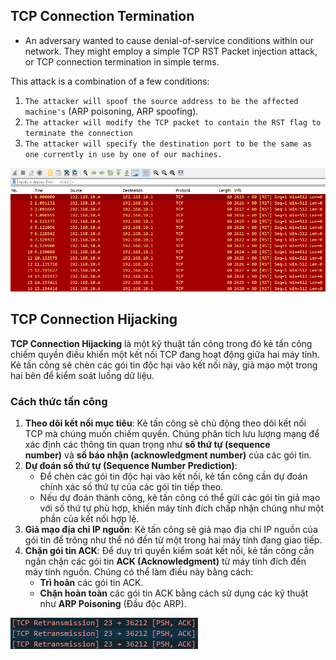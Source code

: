 ## **TCP Connection Termination**

- An adversary wanted to cause denial-of-service conditions within our network. They might employ a simple TCP RST Packet injection attack, or TCP connection termination in simple terms.

This attack is a combination of a few conditions:
1. `The attacker will spoof the source address to be the affected machine's` (ARP poisoning, ARP spoofing).
2. `The attacker will modify the TCP packet to contain the RST flag to terminate the connection`
3. `The attacker will specify the destination port to be the same as one currently in use by one of our machines.`

![](../../Image/image%2014.png)

## **TCP Connection Hijacking**

**TCP Connection Hijacking** là một kỹ thuật tấn công trong đó kẻ tấn công chiếm quyền điều khiển một kết nối TCP đang hoạt động giữa hai máy tính. Kẻ tấn công sẽ chèn các gói tin độc hại vào kết nối này, giả mạo một trong hai bên để kiểm soát luồng dữ liệu.

### **Cách thức tấn công**

1. **Theo dõi kết nối mục tiêu**: Kẻ tấn công sẽ chủ động theo dõi kết nối TCP mà chúng muốn chiếm quyền. Chúng phân tích lưu lượng mạng để xác định các thông tin quan trọng như **số thứ tự (sequence number)** và **số báo nhận (acknowledgment number)** của các gói tin.
2. **Dự đoán số thứ tự (Sequence Number Prediction)**:
    - Để chèn các gói tin độc hại vào kết nối, kẻ tấn công cần dự đoán chính xác số thứ tự của các gói tin tiếp theo.
    - Nếu dự đoán thành công, kẻ tấn công có thể gửi các gói tin giả mạo với số thứ tự phù hợp, khiến máy tính đích chấp nhận chúng như một phần của kết nối hợp lệ.
3. **Giả mạo địa chỉ IP nguồn**: Kẻ tấn công sẽ giả mạo địa chỉ IP nguồn của gói tin để trông như thể nó đến từ một trong hai máy tính đang giao tiếp.
4. **Chặn gói tin ACK**: Để duy trì quyền kiểm soát kết nối, kẻ tấn công cần ngăn chặn các gói tin **ACK (Acknowledgment)** từ máy tính đích đến máy tính nguồn. Chúng có thể làm điều này bằng cách:
    - **Trì hoãn** các gói tin ACK.
    - **Chặn hoàn toàn** các gói tin ACK bằng cách sử dụng các kỹ thuật như **ARP Poisoning** (Đầu độc ARP).

![](../../Image/image%201%2012.png)